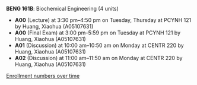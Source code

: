 **BENG 161B**: Biochemical Engineering (4 units)

- **A00** (Lecture) at 3:30 pm–4:50 pm on Tuesday, Thursday at PCYNH 121 by Huang, Xiaohua (A05107631)
- **A00** (Final Exam) at 3:00 pm–5:59 pm on Tuesday at PCYNH 121 by Huang, Xiaohua (A05107631)
- **A01** (Discussion) at 10:00 am–10:50 am on Monday at CENTR 220 by Huang, Xiaohua (A05107631)
- **A02** (Discussion) at 11:00 am–11:50 am on Monday at CENTR 220 by Huang, Xiaohua (A05107631)

[Enrollment numbers over time](./BENG161B.tsv)
